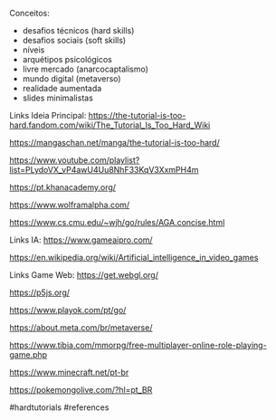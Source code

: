 Conceitos:
- desafios técnicos (hard skills)
- desafios sociais (soft skills)
- níveis
- arquétipos psicológicos
- livre mercado (anarcocaptalismo)
- mundo digital (metaverso)
- realidade aumentada
- slides minimalistas

Links Ideia Principal:
https://the-tutorial-is-too-hard.fandom.com/wiki/The_Tutorial_Is_Too_Hard_Wiki

https://mangaschan.net/manga/the-tutorial-is-too-hard/

https://www.youtube.com/playlist?list=PLydoVX_vP4awU4Uu8NhF33KqV3XxmPH4m

https://pt.khanacademy.org/

https://www.wolframalpha.com/

https://www.cs.cmu.edu/~wjh/go/rules/AGA.concise.html


Links IA:
https://www.gameaipro.com/

https://en.wikipedia.org/wiki/Artificial_intelligence_in_video_games

Links Game Web:
https://get.webgl.org/

https://p5js.org/

https://www.playok.com/pt/go/

https://about.meta.com/br/metaverse/

https://www.tibia.com/mmorpg/free-multiplayer-online-role-playing-game.php

https://www.minecraft.net/pt-br

https://pokemongolive.com/?hl=pt_BR

#hardtutorials #references